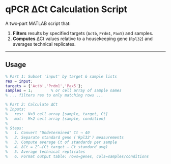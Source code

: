 # qPCR ΔCt Calculation Script

A two‐part MATLAB script that:

1. **Filters** results by specified targets (`Actb`, `Prdm1`, `Pax5`) and samples.  
2. **Computes** ΔCt values relative to a housekeeping gene (`Rpl32`) and averages technical replicates.  

---

## Usage

```matlab
% Part 1: Subset 'input' by target & sample lists
res = input;
targets = {'Actb','Prdm1','Pax5'};
samples = 1;        % or cell array of sample names
% ... filters res to only matching rows ...

% Part 2: Calculate ΔCt
% Inputs:
%   res:  N×3 cell array [sample, target, Ct]
%   mat:  M×2 cell array [sample, condition]
%
% Steps:
%   1. Convert "Undetermined" Ct → 40  
%   2. Separate standard gene ('Rpl32') measurements  
%   3. Compute average Ct of standards per sample  
%   4. ΔCt = 2^–(Ct_target – Ct_standard_avg)  
%   5. Average technical replicates  
%   6. Format output table: rows=genes, cols=samples/conditions  
